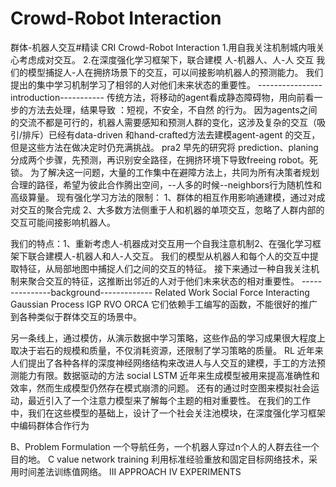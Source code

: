 # Crowd-Robot Interaction

群体-机器人交互#精读
CRI Crowd-Robot Interaction
1.用自我关注机制城内哦关心考虑成对交互。
2.在深度强化学习框架下，联合建模 人-机器人、人-人 交互
我们的模型捕捉人-人在拥挤场景下的交互，可以间接影响机器人的预测能力。
我们提出的集中学习机制学习了相邻的人对他们未来状态的重要性。
----------------introduction-----------
传统方法，将移动的agent看成静态障碍物，用向前看一步的方法去处理，结果导致 ：短视，不安全，不自然 的行为。
因为agents之间的交流不都是可行的，机器人需要感知和预测人群的变化，这涉及复杂的交互（吸引/排斥）已经有data-driven 和hand-crafted方法去建模agent-agent 的交互，但是这些方法在做决定时仍充满挑战。
pra2
早先的研究将 prediction、planing分成两个步骤，先预测，再识别安全路径，在拥挤环境下导致freeing robot。死锁。
为了解决这一问题，大量的工作集中在避障方法上，共同为所有决策者规划合理的路径，希望为彼此合作腾出空间，--人多的时候--neighbors行为随机性和高级算量。
现有强化学习方法的限制：
1、群体的相互作用影响通建模，通过对成对交互的聚合完成
2、大多数方法侧重于人和机器的单项交互，忽略了人群内部的交互可能间接影响机器人。

我们的特点：1、重新考虑人-机器成对交互用一个自我注意机制2、在强化学习框架下联合建模人-机器人和人-人交互。
我们的模型从机器人和每个人的交互中提取特征，从局部地图中捕捉人们之间的交互的特征。
接下来通过一种自我关注机制来聚合交互的特征，这推断出邻近的人对于他们未来状态的相对重要性。
---------------background-------------
Related Work
Social Force
Interacting Gaussian Process IGP
RVO
ORCA
它们依赖手工编写的函数，不能很好的推广到各种类似于群体交互的场景中。

另一条线上，通过模仿，从演示数据中学习策略，这些作品的学习成果很大程度上取决于岩石的规模和质量，不仅消耗资源，还限制了学习策略的质量。
RL
近年来人们提出了各种各样的深度神经网络结构来改进人与人交互的建模，手工的方法预测能力有限。数据驱动的方法 social LSTM 近年来生成模型被用来提高准确性和效率，然而生成模型仍然存在模式崩溃的问题。  还有的通过时空图来模拟社会运动，最近引入了一个注意力模型来了解每个主题的相对重要性。
在我们的工作中，我们在这些模型的基础上，设计了一个社会关注池模块，在深度强化学习框架中编码群体合作行为

B、Problem Formulation
一个导航任务，一个机器人穿过n个人的人群去往一个目的地。
C value network training
利用标准经验重放和固定目标网络技术，采用时间差法训练值网络。
III APPROACH
IV EXPERIMENTS